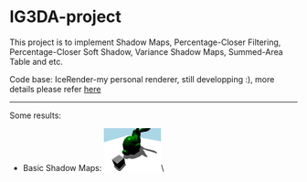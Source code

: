 # IG3DA-project

This project is to implement Shadow Maps, Percentage-Closer Filtering, Percentage-Closer Soft Shadow, Variance Shadow Maps, Summed-Area Table and etc. 

Code base: IceRender-my personal renderer, still developping :), more details please refer [here](codes/RenderEngine-branch2-For-implementation-of-VSSM-IG3DA-project-/README.md)

---------------------------------------------------------------------------------------------------------------------

Some results:

- Basic Shadow Maps:
 <img src="/results/SM.png" style="width:100px;"/>\